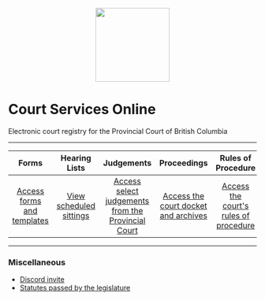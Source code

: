 <p align="center">
<img width="150" height="150" src="https://media.discordapp.net/attachments/824471788980404234/928819346900414556/images.png">
</p>

# Court Services Online 
Electronic court registry for the Provincial Court of British Columbia

---

| Forms | Hearing Lists | Judgements | Proceedings | Rules of Procedure | Submissions |
| :---: | :---: | :---: | :---: | :---: | :---: |
| [Access forms and templates](https://github.com/koala4lif/Provincial-Court-of-British-Columbia/blob/main/Forms.md) | [View scheduled sittings](https://github.com/koala4lif/Provincial-Court-of-British-Columbia/blob/main/Hearing%20List.md) | [Access select judgements from the Provincial Court](https://github.com/koala4lif/Provincial-Court-of-British-Columbia/tree/main/Judgements) | [Access the court docket and archives](https://github.com/koala4lif/Provincial-Court-of-British-Columbia/blob/main/Proceedings.md) | [Access the court's rules of procedure](https://github.com/koala4lif/Provincial-Court-of-British-Columbia/blob/main/Rules%20of%20Procedure.md) | [Access submission terminals](https://github.com/koala4lif/Provincial-Court-of-British-Columbia/blob/main/Submissions.md) |

---

### Miscellaneous 
- [Discord invite](https://discord.gg/FmEEFEJWeC)
- [Statutes passed by the legislature](https://github.com/koala4lif/Provincial-Court-of-British-Columbia/blob/main/Statutes.md)
